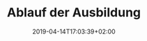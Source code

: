 ---
title: "Ablauf der Ausbildung"
date: 2019-04-14T17:03:39+02:00
draft: false
weight: 2
coverImages:
  - image: /img/cover/flugschule.jpg
    positionx: 50
    positiony: 50
---